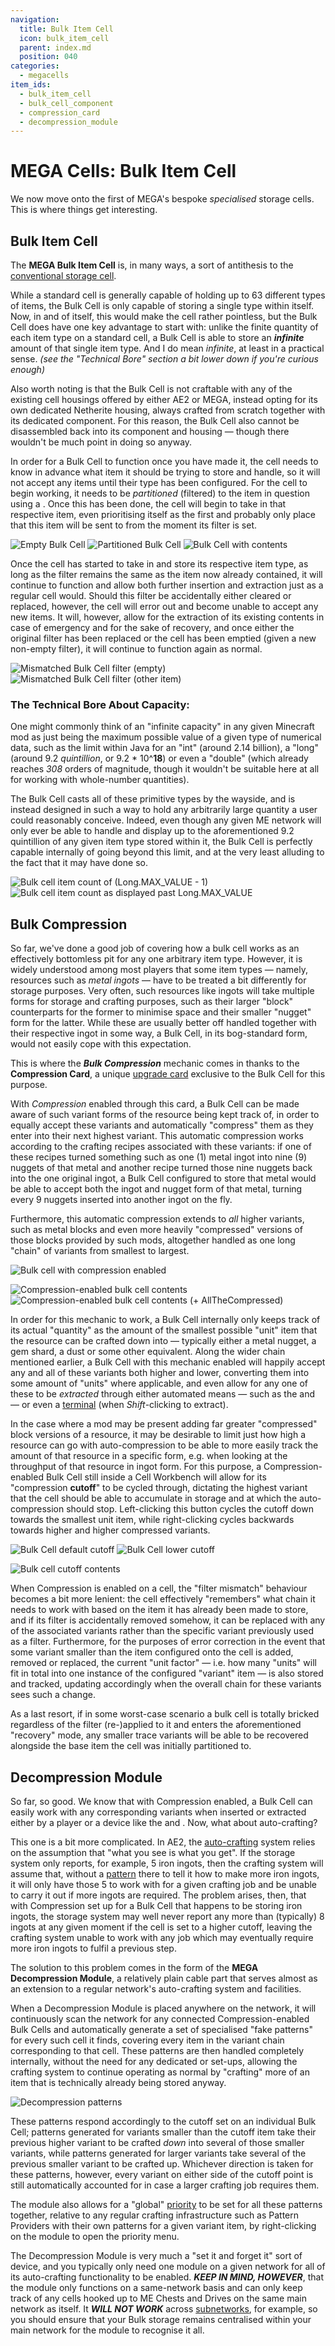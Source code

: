```yaml
---
navigation:
  title: Bulk Item Cell
  icon: bulk_item_cell
  parent: index.md
  position: 040
categories:
  - megacells
item_ids:
  - bulk_item_cell
  - bulk_cell_component
  - compression_card
  - decompression_module
---
```


# MEGA Cells: Bulk Item Cell

We now move onto the first of MEGA's bespoke *specialised* storage cells. This is where things get interesting.

## Bulk Item Cell

<Row>
  <ItemImage id="bulk_cell_component" scale="3" />
  <ItemImage id="bulk_item_cell" scale="3" />
</Row>

The **MEGA Bulk Item Cell** is, in many ways, a sort of antithesis to the
[conventional storage cell](ae2:items-blocks-machines/storage_cells.md).

While a standard cell is generally capable of holding up to 63 different types of items, the Bulk Cell is only capable
of storing a single type within itself. Now, in and of itself, this would make the cell rather pointless, but the Bulk
Cell does have one key advantage to start with: unlike the finite quantity of each item type on a standard cell, a Bulk
Cell is able to store an ***infinite*** amount of that single item type. And I do mean *infinite*, at least in a
practical sense. *(see the "Technical Bore" section a bit lower down if you're curious enough)*

Also worth noting is that the Bulk Cell is not craftable with any of the existing cell housings offered by either AE2 or
MEGA, instead opting for its own dedicated Netherite housing, always crafted from scratch together with its dedicated
component. For this reason, the Bulk Cell also cannot be disassembled back into its component and housing — though there
wouldn't be much point in doing so anyway.

<Row>
  <RecipeFor id="bulk_cell_component" />
  <RecipeFor id="bulk_item_cell" />
</Row>

In order for a Bulk Cell to function once you have made it, the cell needs to know in advance what item it should be
trying to store and handle, so it will not accept any items until their type has been configured. For the cell to begin
working, it needs to be *partitioned* (filtered) to the item in question using a <ItemLink id="ae2:cell_workbench" />.
Once this has been done, the cell will begin to take in that respective item, even prioritising itself as the first and
probably only place that this item will be sent to from the moment its filter is set.

![Empty Bulk Cell](assets/diagrams/bulk_cell_empty.png)
![Partitioned Bulk Cell](assets/diagrams/bulk_cell_partitioned.png)
![Bulk Cell with contents](assets/diagrams/bulk_cell_with_contents.png)

Once the cell has started to take in and store its respective item type, as long as the filter remains the same as the
item now already contained, it will continue to function and allow both further insertion and extraction just as a
regular cell would. Should this filter be accidentally either cleared or replaced, however, the cell will error out and
become unable to accept any new items. It will, however, allow for the extraction of its existing contents in case of
emergency and for the sake of recovery, and once either the original filter has been replaced or the cell has been
emptied (given a new non-empty filter), it will continue to function again as normal.

![Mismatched Bulk Cell filter (empty)](assets/diagrams/bulk_cell_mismatch_1.png)
![Mismatched Bulk Cell filter (other item)](assets/diagrams/bulk_cell_mismatch_2.png)

### The Technical Bore About Capacity:

One might commonly think of an "infinite capacity" in any given Minecraft mod as just being the maximum possible value
of a given type of numerical data, such as the limit within Java for an "int" (around 2.14 billion), a "long" (around
9.2 *quintillion*, or 9.2 \* 10^**18**) or even a "double" (which already reaches *308* orders of magnitude, though it
wouldn't be suitable here at all for working with whole-number quantities).

The Bulk Cell casts all of these primitive types by the wayside, and is instead designed in such a way to hold any
arbitrarily large quantity a user could reasonably conceive. Indeed, even though any given ME network will only ever be
able to handle and display up to the aforementioned 9.2 quintillion of any given item type stored within it, the Bulk
Cell is perfectly capable internally of going beyond this limit, and at the very least alluding to the fact that it may
have done so.

![Bulk cell item count of (Long.MAX_VALUE - 1)](assets/diagrams/bulk_cell_max_count_1.png)
![Bulk cell item count as displayed past Long.MAX_VALUE](assets/diagrams/bulk_cell_max_count_2.png)

## Bulk Compression

<Row>
  <ItemImage id="compression_card" scale="3" />
</Row>

So far, we've done a good job of covering how a bulk cell works as an effectively bottomless pit for any one arbitrary
item type. However, it is widely understood among most players that some item types — namely, resources such as *metal
ingots* — have to be treated a bit differently for storage purposes. Very often, such resources like ingots will take
multiple forms for storage and crafting purposes, such as their larger "block" counterparts for the former to minimise
space and their smaller "nugget" form for the latter. While these are usually better off handled together with their
respective ingot in some way, a Bulk Cell, in its bog-standard form, would not easily cope with this expectation.

This is where the ***Bulk Compression*** mechanic comes in thanks to the **Compression Card**, a unique
[upgrade card](ae2:items-blocks-machines/upgrade_cards.md) exclusive to the Bulk Cell for this purpose.

<RecipeFor id="compression_card" />

With *Compression* enabled through this card, a Bulk Cell can be made aware of such variant forms of the resource being
kept track of, in order to equally accept these variants and automatically "compress" them as they enter into their next
highest variant. This automatic compression works according to the crafting recipes associated with these variants: if
one of these recipes turned something such as one (1) metal ingot into nine (9) nuggets of that metal and another
recipe turned those nine nuggets back into the one original ingot, a Bulk Cell configured to store that metal would be
able to accept both the ingot and nugget form of that metal, turning every 9 nuggets inserted into another ingot on the
fly.

Furthermore, this automatic compression extends to *all* higher variants, such as metal blocks and even more
heavily "compressed" versions of those blocks provided by such mods, altogether handled as one long "chain" of variants
from smallest to largest.

![Bulk cell with compression enabled](assets/diagrams/bulk_cell_compressed_1.png)

![Compression-enabled bulk cell contents](assets/diagrams/bulk_cell_compressed_2.png)
![Compression-enabled bulk cell contents (+ AllTheCompressed)](assets/diagrams/bulk_cell_compressed_2.png)

In order for this mechanic to work, a Bulk Cell internally only keeps track of its actual "quantity" as the amount of
the smallest possible "unit" item that the resource can be crafted down into — typically either a metal nugget, a gem
shard, a dust or some other equivalent. Along the wider chain mentioned earlier, a Bulk Cell with this mechanic enabled
will happily accept any and all of these variants both higher and lower, converting them into some amount of "units"
where applicable, and even allow for any one of these to be *extracted* through either automated means — such as the
<ItemLink id="ae2:import_bus" /> and <ItemLink id="ae2:export_bus" /> — or even a
[terminal](ae2:items-blocks-machines/terminals.md) (when *Shift*-clicking to extract).

In the case where a mod may be present adding far greater "compressed" block versions of a resource, it may be desirable
to limit just how high a resource can go with auto-compression to be able to more easily track the amount of that
resource in a specific form, e.g. when looking at the throughput of that resource in ingot form. For this purpose, a
Compression-enabled Bulk Cell still inside a Cell Workbench will allow for its "compression **cutoff**" to be cycled
through, dictating the highest variant that the cell should be able to accumulate in storage and at which the
auto-compression should stop. Left-clicking this button cycles the cutoff down towards the smallest unit item, while
right-clicking cycles backwards towards higher and higher compressed variants.

![Bulk Cell default cutoff](assets/diagrams/bulk_cell_cutoff_1.png)
![Bulk Cell lower cutoff](assets/diagrams/bulk_cell_cutoff_2.png)

![Bulk cell cutoff contents](assets/diagrams/bulk_cell_cutoff_3.png)

When Compression is enabled on a cell, the "filter mismatch" behaviour becomes a bit more lenient: the cell effectively
"remembers" what chain it needs to work with based on the item it has already been made to store, and if its filter is
accidentally removed somehow, it can be replaced with any of the associated variants rather than the specific variant
previously used as a filter. Furthermore, for the purposes of error correction in the event that some variant smaller
than the item configured onto the cell is added, removed or replaced, the current "unit factor" — i.e. how many "units"
will fit in total into one instance of the configured "variant" item — is also stored and tracked, updating accordingly
when the overall chain for these variants sees such a change.

As a last resort, if in some worst-case scenario a bulk cell is totally bricked regardless of the filter (re-)applied to
it and enters the aforementioned "recovery" mode, any smaller trace variants will be able to be recovered alongside the
base item the cell was initially partitioned to.

## Decompression Module

<GameScene zoom="8" background="transparent">
  <ImportStructure src="assets/assemblies/decompression_module.snbt" />
  <IsometricCamera yaw="195" pitch="10" />
</GameScene>

So far, so good. We know that with Compression enabled, a Bulk Cell can easily work with any corresponding variants when
inserted or extracted either by a player or a device like the <ItemLink id="ae2:import_bus" /> and
<ItemLink id="ae2:export_bus" />. Now, what about auto-crafting?

This one is a bit more complicated. In AE2, the [auto-crafting](ae2:ae2-mechanics/autocrafting.md) system relies on the
assumption that "what you see is what you get". If the storage system only reports, for example, 5 iron ingots, then the
crafting system will assume that, without a [pattern](ae2:ae2-mechanics/autocrafting.md#patterns) there to tell it how
to make more iron ingots, it will only have those 5 to work with for a given crafting job and be unable to carry it out
if more ingots are required. The problem arises, then, that with Compression set up for a Bulk Cell that happens to be
storing iron ingots, the storage system may well never report any more than (typically) 8 ingots at any given moment if
the cell is set to a higher cutoff, leaving the crafting system unable to work with any job which may eventually require
more iron ingots to fulfil a previous step.

The solution to this problem comes in the form of the **MEGA Decompression Module**, a relatively plain cable part that
serves almost as an extension to a regular network's auto-crafting system and facilities.

<RecipeFor id="decompression_module" />

When a Decompression Module is placed anywhere on the network, it will continuously scan the network for any connected
Compression-enabled Bulk Cells and automatically generate a set of specialised "fake patterns" for every such cell it
finds, covering every item in the variant chain corresponding to that cell. These patterns are then handled completely
internally, without the need for any dedicated <ItemLink id="ae2:pattern_provider" /> or
<ItemLink id="ae2:molecular_assembler" /> set-ups, allowing the crafting system to continue operating as normal by
"crafting" more of an item that is technically already being stored anyway.

![Decompression patterns](assets/diagrams/bulk_cell_decompression.png)

These patterns respond accordingly to the cutoff set on an individual Bulk Cell; patterns generated for variants smaller
than the cutoff item take their previous higher variant to be crafted *down* into several of those smaller variants,
while patterns generated for larger variants take several of the previous smaller variant to be crafted up. Whichever
direction is taken for these patterns, however, every variant on either side of the cutoff point is still automatically
accounted for in case a larger crafting job requires them.

The module also allows for a "global" [priority](ae2:ae2-mechanics/autocrafting.md#priority) to be set for all these
patterns together, relative to any regular crafting infrastructure such as Pattern Providers with their own patterns for
a given variant item, by right-clicking on the module to open the priority menu.

The Decompression Module is very much a "set it and forget it" sort of device, and you typically only need one module
on a given network for all of its auto-crafting functionality to be enabled. ***KEEP IN MIND, HOWEVER***, that the
module only functions on a same-network basis and can only keep track of any cells hooked up to ME Chests and Drives on
the same main network as itself. It ***WILL NOT WORK*** across [subnetworks](ae2:ae2-mechanics/subnetworks.md), for
example, so you should ensure that your Bulk storage remains centralised within your main network for the module to
recognise it all.
